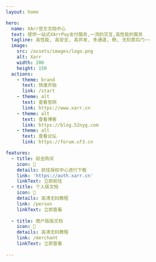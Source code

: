 ```yaml
---
layout: home

hero:
  name: XArr官方文档中心
  text: 提供一站式XArrPay支付服务,一流的交互,高性能的服务
  tagline: 高性能, 高安全, 高并发, 多通道, 稳, 无刻意后门~~
  image:
    src: /assets/images/logo.png
    alt: Xarr
    width: 200
    height: 150
  actions:
    - theme: brand
      text: 快速开始
      link: /start
    - theme: alt
      text: 查看官网
      link: https://www.xarr.cn
    - theme: alt
      text: 查看博客
      link: https://blog.52nyg.com
    - theme: alt
      text: 查看论坛
      link: https://forum.uf3.cn

features:
  - title: 前去购买
    icon: 🛒
    details: 前往授权中心进行下载
    link: 'https://auth.xarr.cn'
    linkText: 立即前往
  - title: 个人版文档
    icon: 🛒
    details: 高清无码教程
    link: /person
    linkText: 立即查看
    
  - title: 商户版版文档
    icon: 🛒
    details: 高清无码教程
    link: /merchant
    linkText: 立即查看
  
---
```

<style>
:root {
    --vp-home-hero-name-color: transparent;
    --vp-home-hero-name-background: -webkit-linear-gradient(120deg, #1e88e5 30%, #64b5f6);
  
    --vp-home-hero-image-background-image: linear-gradient(-45deg, #1e88e5 50%, #64b5f6 50%);

    --vp-home-hero-image-filter: blur(44px);
  }
  
  @media (min-width: 640px) {
    :root {
      --vp-home-hero-image-filter: blur(56px);
    }
  }
  
  @media (min-width: 960px) {
    :root {
      --vp-home-hero-image-filter: blur(68px);
    }
  }
  

</style>
